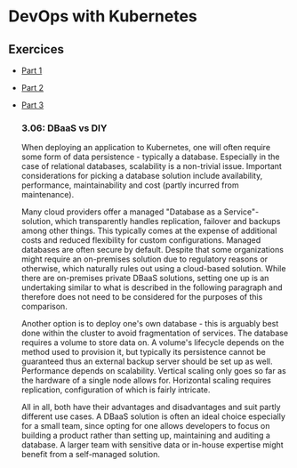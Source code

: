 # DevOps with Kubernetes

## Exercices

* [Part 1](./part-1.md)
* [Part 2](./part-2.md)
* [Part 3](./part-3.md)

  ### 3.06: DBaaS vs DIY

  When deploying an application to Kubernetes, one will often require some form of data persistence - typically a database. Especially in the case of relational databases, scalability is a non-trivial issue. Important considerations for picking a database solution include availability, performance, maintainability and cost (partly incurred from maintenance).

  Many cloud providers offer a managed "Database as a Service"-solution, which transparently handles replication, failover and backups among other things. This typically comes at the expense of additional costs and reduced flexibility for custom configurations. Managed databases are often secure by default. Despite that some organizations might require an on-premises solution due to regulatory reasons or otherwise, which naturally rules out using a cloud-based solution. While there are on-premises private DBaaS solutions, setting one up is an undertaking similar to what is described in the following paragraph and therefore does not need to be considered for the purposes of this comparison.

  Another option is to deploy one's own database - this is arguably best done within the cluster to avoid fragmentation of services. The database requires a volume to store data on. A volume's lifecycle depends on the method used to provision it, but typically its persistence cannot be guaranteed thus an external backup server should be set up as well. Performance depends on scalability. Vertical scaling only goes so far as the hardware of a single node allows for. Horizontal scaling requires replication, configuration of which is fairly intricate.

  All in all, both have their advantages and disadvantages and suit partly different use cases. A DBaaS solution is often an ideal choice especially for a small team, since opting for one allows developers to focus on building a product rather than setting up, maintaining and auditing a database. A larger team with sensitive data or in-house expertise might benefit from a self-managed solution.
